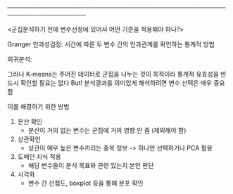 
────────────────────────────────────────────────────────────────────

<군집분석하기 전에 변수선정에 있어서 어떤 기준을 적용해야 하나?>

Granger 인과성검정: 시간에 따른 두 변수 간의 인과관계를 확인하는 통계적 방법

회귀분석: 


그러나 K-means는 주어진 데이터로 군집을 나누는 것이 목적이라 통계적 유효성을 반드시 확인할 필요는 없다
But! 분석결과를 의미있게 해석하려면 변수 선택은 매우 중요함

이를 해결하기 위한 방법
1. 분산 확인
   - 분산이 거의 없는 변수는 군집에 거의 영향 안 줌 (제외해야 함)
2. 상관확인
   - 상관이 매우 높은 변수끼리는 중복 정보 -> 하나만 선택하거나 PCA 활용
3. 도메인 지식 적용
   - 해당 변수들이 분석 목표와 관련 있는지 본인 판단
4. 시각화
   - 변수 간 산점도, boxplot 등을 통해 분포 확인
